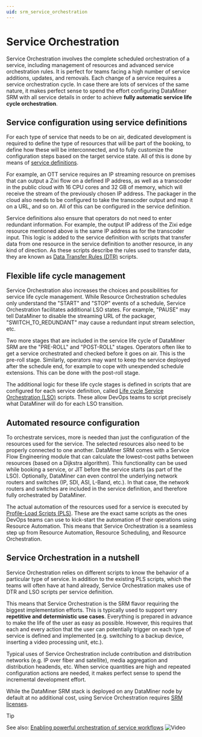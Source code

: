 ```yaml
---
uid: srm_service_orchestration
---
```


# Service Orchestration

Service Orchestration involves the complete scheduled orchestration of a service, including management of resources and advanced service orchestration rules. It is perfect for teams facing a high number of service additions, updates, and removals. Each change of a service requires a service orchestration cycle. In case there are lots of services of the same nature, it makes perfect sense to spend the effort configuring DataMiner SRM with all service details in order to achieve **fully automatic service life cycle orchestration**.

## Service configuration using service definitions

For each type of service that needs to be on air, dedicated development is required to define the type of resources that will be part of the booking, to define how these will be interconnected, and to fully customize the configuration steps based on the target service state. All of this is done by means of [service definitions](xref:srm_definitions#service-definition).

For example, an OTT service requires an IP streaming resource on premises that can output a Zixi flow on a defined IP address, as well as a transcoder in the public cloud with 16 CPU cores and 32 GB of memory, which will receive the stream of the previously chosen IP address. The packager in the cloud also needs to be configured to take the transcoder output and map it on a URL, and so on. All of this can be configured in the service definition.

Service definitions also ensure that operators do not need to enter redundant information. For example, the output IP address of the Zixi edge resource mentioned above is the same IP address as for the transcoder input. This logic is added to the service definition with scripts that transfer data from one resource in the service definition to another resource, in any kind of direction. As these scripts describe the rules used to transfer data, they are known as [Data Transfer Rules (DTR)](xref:srm_scripting#data-transfer-rules-dtr) scripts.

## Flexible life cycle management

Service Orchestration also increases the choices and possibilities for service life cycle management. While Resource Orchestration schedules only understand the "START" and "STOP" events of a schedule, Service Orchestration facilitates additional LSO states. For example, "PAUSE" may tell DataMiner to disable the streaming URL of the packager, "SWITCH_TO_REDUNDANT" may cause a redundant input stream selection, etc.

Two more stages that are included in the service life cycle of DataMiner SRM are the "PRE-ROLL" and "POST-ROLL" stages. Operators often like to get a service orchestrated and checked before it goes on air. This is the pre-roll stage. Similarly, operators may want to keep the service deployed after the schedule end, for example to cope with unexpended schedule extensions. This can be done with the post-roll stage.

The additional logic for these life cycle stages is defined in scripts that are configured for each service definition, called [Life cycle Service Orchestration (LSO)](xref:srm_scripting#life-cycle-service-orchestration-lso-script) scripts. These allow DevOps teams to script precisely what DataMiner will do for each LSO transition.

## Automated resource configuration

To orchestrate services, more is needed than just the configuration of the resources used for the service. The selected resources also need to be properly connected to one another. DataMiner SRM comes with a Service Flow Engineering module that can calculate the lowest-cost paths between resources (based on a Dijkstra algorithm). This functionality can be used while booking a service, or JIT before the service starts (as part of the LSO). Optionally, DataMiner can even control the underlying network routers and switches (IP, SDI, ASI, L-Band, etc.). In that case, the network routers and switches are included in the service definition, and therefore fully orchestrated by DataMiner.

The actual automation of the resources used for a service is executed by [Profile-Load Scripts (PLS)](xref:srm_scripting#profile-load-script-pls). These are the exact same scripts as the ones DevOps teams can use to kick-start the automation of their operations using Resource Automation. This means that Service Orchestration is a seamless step up from Resource Automation, Resource Scheduling, and Resource Orchestration.

## Service Orchestration in a nutshell

Service Orchestration relies on different scripts to know the behavior of a particular type of service. In addition to the existing PLS scripts, which the teams will often have at hand already, Service Orchestration makes use of DTR and LSO scripts per service definition.

This means that Service Orchestration is the SRM flavor requiring the biggest implementation efforts. This is typically used to support very **repetitive and deterministic use cases**. Everything is prepared in advance to make the life of the user as easy as possible. However, this requires that each and every action that the user can potentially trigger on each type of service is defined and implemented (e.g. switching to a backup device, inserting a video processing unit, etc.).

Typical uses of Service Orchestration include contribution and distribution networks (e.g. IP over fiber and satellite), media aggregation and distribution headends, etc. When service quantities are high and repeated configuration actions are needed, it makes perfect sense to spend the incremental development effort.

While the DataMiner SRM stack is deployed on any DataMiner node by default at no additional cost, using Service Orchestration requires [SRM licenses](xref:Pricing_Perpetual_Use_Licensing#special-purpose-licenses).

> [!TIP]
> See also: [Enabling powerful orchestration of service workflows](https://www.youtube.com/watch?v=XBDk48hY300) ![Video](~/dataminer/images/video_Duo.png)
